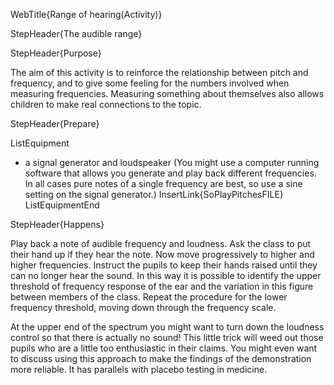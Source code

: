 WebTitle{Range of hearing(Activity)}

StepHeader{The audible range}

StepHeader{Purpose}

The aim of this activity is to reinforce the relationship between pitch and frequency, and to give some feeling for the numbers involved when measuring frequencies. Measuring something about themselves also allows children to make real connections to the topic.

StepHeader{Prepare} 

ListEquipment
- a signal generator and loudspeaker (You might use a computer running software that allows you generate and play back different frequencies. In all cases pure notes of a single frequency are best, so use a sine setting on the signal generator.) InsertLink{SoPlayPitchesFILE}
ListEquipmentEnd

StepHeader{Happens}

Play back a note of audible frequency and loudness. Ask the class to put their hand up if they hear the note. Now move progressively to higher and higher frequencies. Instruct the pupils to keep their hands raised until they can no longer hear the sound. In this way it is possible to identify the upper threshold of frequency response of the ear and the variation in this figure between members of the class. Repeat the procedure for the lower frequency threshold, moving down through the frequency scale.

At the upper end of the spectrum you might want to turn down the loudness control so that there is actually no sound! This little trick will weed out those pupils who are a little too enthusiastic in their claims. You might even want to discuss using this approach to make the findings of the demonstration more reliable. It has parallels with placebo testing in medicine.

